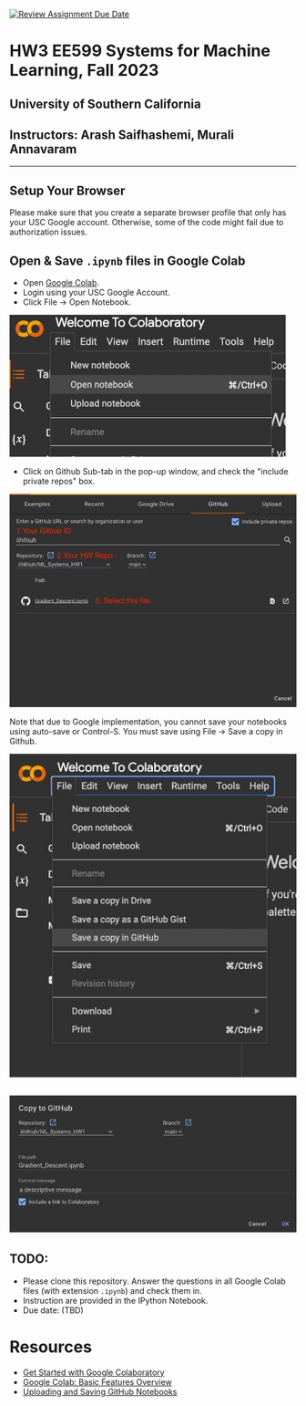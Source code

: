 [![Review Assignment Due Date](https://classroom.github.com/assets/deadline-readme-button-24ddc0f5d75046c5622901739e7c5dd533143b0c8e959d652212380cedb1ea36.svg)](https://classroom.github.com/a/SszVi9Tg)

# HW3 EE599 Systems for Machine Learning, Fall 2023
## University of Southern California
## Instructors: Arash Saifhashemi, Murali Annavaram

---
## Setup Your Browser
Please make sure that you create a separate browser profile that only has your USC Google account. Otherwise, some of the code might fail due to authorization issues.


## Open & Save `.ipynb` files in Google Colab
- Open [Google Colab](https://colab.research.google.com/).
- Login using your USC Google Account.
- Click File -> Open Notebook.

![](figures/step1.png)
- Click on Github Sub-tab in the pop-up window, and check the "include private repos" box.

![](figures/step2.png)

Note that due to Google implementation, you cannot save your notebooks using auto-save or Control-S. You must save using File -> Save a copy in Github.

![](figures/step3.png)

![](figures/step4.png)
---

## TODO: 
- Please clone this repository. Answer the questions in all Google Colab files (with extension `.ipynb`) and check them in.
- Instruction are provided in the IPython Notebook.
- Due date: (TBD)


# Resources
* [Get Started with Google Colaboratory](https://youtu.be/inN8seMm7UI)
* [Google Colab: Basic Features Overview](https://colab.research.google.com/notebooks/basic_features_overview.ipynb)
* [Uploading and Saving GitHub Notebooks](https://colab.research.google.com/github/googlecolab/colabtools/blob/master/notebooks/colab-github-demo.ipynb)
  


